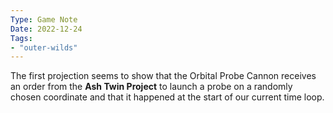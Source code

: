 ```yaml
---
Type: Game Note
Date: 2022-12-24
Tags:
- "outer-wilds"
---
```

The first projection seems to show that the Orbital Probe Cannon receives an order from the **Ash Twin Project** to launch a probe on a randomly chosen coordinate and that it happened at the start of our current time loop.